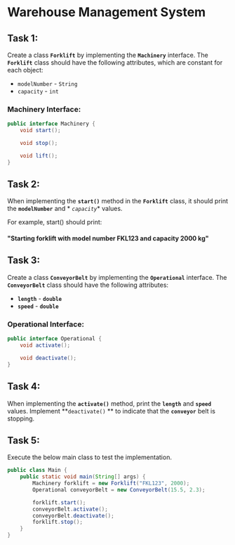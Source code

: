 # Warehouse Management System

## Task 1:

Create a class **`Forklift`** by implementing the **`Machinery`** interface. The **`Forklift`** class should have the
following attributes, which are constant for each object:

* `modelNumber` - `String`
* `capacity` - `int`

### Machinery Interface:

```java
public interface Machinery {
    void start();

    void stop();

    void lift();
}
```

## Task 2:

When implementing the **`start()`** method in the **`Forklift`** class, it should print the **`modelNumber`** and *
*`capacity`** values.

For example, start() should print:

#### "Starting forklift with model number FKL123 and capacity 2000 kg"

## Task 3:

Create a class **`ConveyorBelt`** by implementing the **`Operational`** interface. The **`ConveyorBelt`** class should
have the following attributes:

* **`length`** - **`double`**
* **`speed`** - **`double`**

### Operational Interface:

```java
public interface Operational {
    void activate();

    void deactivate();
}
```

## Task 4:

When implementing the **`activate()`** method, print the **`length`** and **`speed`** values. Implement **`deactivate()`
** to indicate that the **`conveyor`** belt is stopping.

## Task 5:

Execute the below main class to test the implementation.

```java
public class Main {
    public static void main(String[] args) {
        Machinery forklift = new Forklift("FKL123", 2000);
        Operational conveyorBelt = new ConveyorBelt(15.5, 2.3);

        forklift.start();
        conveyorBelt.activate();
        conveyorBelt.deactivate();
        forklift.stop();
    }
}
```

